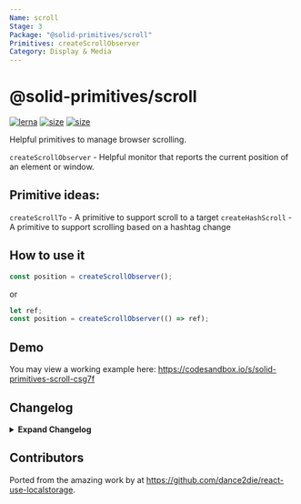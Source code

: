 ```yaml
---
Name: scroll
Stage: 3
Package: "@solid-primitives/scroll"
Primitives: createScrollObserver
Category: Display & Media
---
```


# @solid-primitives/scroll

[![lerna](https://img.shields.io/badge/maintained%20with-lerna-cc00ff.svg?style=for-the-badge)](https://lerna.js.org/)
[![size](https://img.shields.io/bundlephobia/minzip/@solid-primitives/scroll?style=for-the-badge)](https://bundlephobia.com/package/@solid-primitives/scroll)
[![size](https://img.shields.io/npm/v/@solid-primitives/scroll?style=for-the-badge)](https://www.npmjs.com/package/@solid-primitives/scroll)

Helpful primitives to manage browser scrolling.

`createScrollObserver` - Helpful monitor that reports the current position of an element or window.

## Primitive ideas:

`createScrollTo` - A primitive to support scroll to a target
`createHashScroll` - A primitive to support scrolling based on a hashtag change

## How to use it

```ts
const position = createScrollObserver();
```

or

```ts
let ref;
const position = createScrollObserver(() => ref);
```

## Demo

You may view a working example here: https://codesandbox.io/s/solid-primitives-scroll-csg7f

## Changelog

<details>
<summary><b>Expand Changelog</b></summary>

0.0.100

Initial porting of the scroll primitive.

1.0.1

Released new version with CJS support.

</details>

## Contributors

Ported from the amazing work by at https://github.com/dance2die/react-use-localstorage.
